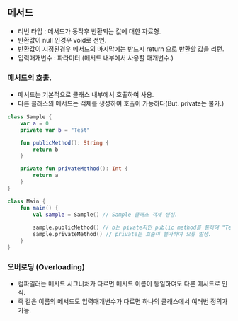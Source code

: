 ## 메서드

- 리번 타입 : 메서드가 동작후 반환되는 값에 대한 자료형.
- 반환값이 null 인경우 void로 선언.
- 반환값이 지정된경우 메서드의 마지막에는 반드시 return 으로 반환할 값을 리턴.
- 입력매개변수 : 파라미터.(메서드 내부에서 사용할 매개변수.)

### 메서드의 호출.

- 메서드는 기본적으로 클래스 내부에서 호출하여 사용.
- 다른 클래스의 메서드는 객체를 생성하여 호출이 가능하다(But. private는 불가.)

```kotlin
class Sample {
    var a = 0
    private var b = "Test"

    fun publicMethod(): String {
        return b
    }

    private fun privateMethod(): Int {
        return a
    }
}

class Main {
    fun main() {
        val sample = Sample() // Sample 클래스 객체 생성.
        
        sample.publicMethod() // b는 pivate지만 public method를 통하여 "Test"값을 리턴.
        sample.privateMethod() // private는 호출이 불가하여 오류 발생.
    }
}
```



### 오버로딩 (Overloading)

- 컴파일러는 메서드 시그너처가 다르면 메서드 이름이 동일하여도 다른 메서드로 인식.
- 즉 같은 이름의 메서드도 입력매개변수가 다르면 하나의 클래스에서 여러번 정의가 가능.
